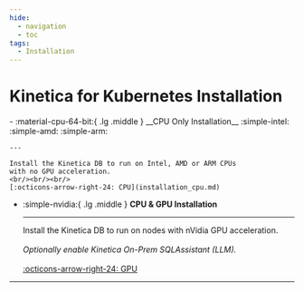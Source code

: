 ```yaml
---
hide:
  - navigation
  - toc
tags:
  - Installation
---
```

# Kinetica for Kubernetes Installation

<div class="grid cards" markdown>
-   :material-cpu-64-bit:{ .lg .middle } __CPU Only Installation__ :simple-intel: :simple-amd: :simple-arm:

    ---

    Install the Kinetica DB to run on Intel, AMD or ARM CPUs
    with no GPU acceleration.
    <br/><br/><br/>
    [:octicons-arrow-right-24: CPU](installation_cpu.md)

-   :simple-nvidia:{ .lg .middle } __CPU & GPU Installation__

    ---

    Install the Kinetica DB to run on nodes with nVidia GPU acceleration.
    <br/><br/>
    _Optionally enable Kinetica On-Prem SQLAssistant (LLM)._
    <br/><br/>
    [:octicons-arrow-right-24: GPU](installation_gpu.md)
</div>

---
